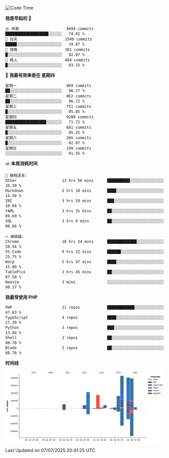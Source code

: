 <!--START_SECTION:waka-->
![Code Time](http://img.shields.io/badge/Code%20Time-3%2C778%20hrs%2049%20mins-blue)

**我是早起的 🐤** 

```text
🌞 早晨                     9494 commits        ███████████████████░░░░░░   74.01 % 
🌆 白天                     2549 commits        █████░░░░░░░░░░░░░░░░░░░░   19.87 % 
🌃 傍晚                     381 commits         █░░░░░░░░░░░░░░░░░░░░░░░░   02.97 % 
🌙 晚上                     404 commits         █░░░░░░░░░░░░░░░░░░░░░░░░   03.15 % 
```
📅 **我最有效率是在 星期四** 

```text
星期一                      869 commits         ██░░░░░░░░░░░░░░░░░░░░░░░   06.77 % 
星期二                      862 commits         ██░░░░░░░░░░░░░░░░░░░░░░░   06.72 % 
星期三                      751 commits         █░░░░░░░░░░░░░░░░░░░░░░░░   05.85 % 
星期四                      9200 commits        ██████████████████░░░░░░░   71.72 % 
星期五                      681 commits         █░░░░░░░░░░░░░░░░░░░░░░░░   05.31 % 
星期六                      266 commits         █░░░░░░░░░░░░░░░░░░░░░░░░   02.07 % 
星期日                      199 commits         ░░░░░░░░░░░░░░░░░░░░░░░░░   01.55 % 
```


📊 **本周消耗时间** 

```text
💬 编程语言: 
Other                    13 hrs 56 mins      ██████████░░░░░░░░░░░░░░░   38.30 % 
Markdown                 5 hrs 18 mins       ████░░░░░░░░░░░░░░░░░░░░░   14.58 % 
INI                      3 hrs 59 mins       ███░░░░░░░░░░░░░░░░░░░░░░   10.98 % 
YAML                     3 hrs 31 mins       ██░░░░░░░░░░░░░░░░░░░░░░░   09.69 % 
SQL                      3 hrs 9 mins        ██░░░░░░░░░░░░░░░░░░░░░░░   08.66 % 

🔥 编辑器: 
Chrome                   18 hrs 24 mins      █████████████░░░░░░░░░░░░   50.56 % 
VS Code                  9 hrs 22 mins       ██████░░░░░░░░░░░░░░░░░░░   25.75 % 
Warp                     5 hrs 47 mins       ████░░░░░░░░░░░░░░░░░░░░░   15.89 % 
TablePlus                2 hrs 45 mins       ██░░░░░░░░░░░░░░░░░░░░░░░   07.59 % 
Neovim                   3 mins              ░░░░░░░░░░░░░░░░░░░░░░░░░   00.17 % 
```

**我最常使用 PHP** 

```text
PHP                      11 repos            ████████████░░░░░░░░░░░░░   47.83 % 
TypeScript               4 repos             ████░░░░░░░░░░░░░░░░░░░░░   17.39 % 
Python                   3 repos             ███░░░░░░░░░░░░░░░░░░░░░░   13.04 % 
Shell                    2 repos             ██░░░░░░░░░░░░░░░░░░░░░░░   08.70 % 
Blade                    2 repos             ██░░░░░░░░░░░░░░░░░░░░░░░   08.70 % 
```



**时间线**

![Lines of Code chart](https://raw.githubusercontent.com/abrahamgreyson/abrahamgreyson/main/assets/bar_graph.png)


 Last Updated on 07/07/2025 20:41:25 UTC
<!--END_SECTION:waka-->
